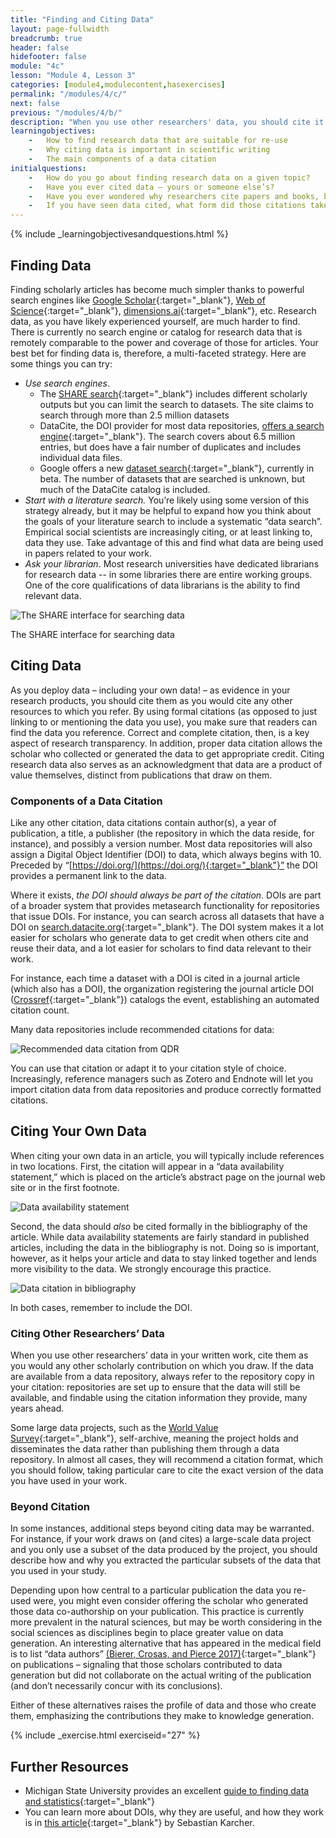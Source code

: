 ```yaml
---
title: "Finding and Citing Data"
layout: page-fullwidth
breadcrumb: true
header: false
hidefooter: false
module: "4c"
lesson: "Module 4, Lesson 3"
categories: [module4,modulecontent,hasexercises]
permalink: "/modules/4/c/"
next: false
previous: "/modules/4/b/"
description: "When you use other researchers' data, you should cite it. Why is this so important? And how do you properly cite data?"
learningobjectives:
    -   How to find research data that are suitable for re-use
    -   Why citing data is important in scientific writing
    -   The main components of a data citation
initialquestions:
    -   How do you go about finding research data on a given topic?
    -   Have you ever cited data – yours or someone else’s?
    -   Have you ever wondered why researchers cite papers and books, but rarely software or data, even though the latter play a crucial role in enabling research?
    -   If you have seen data cited, what form did those citations take?
---
```

{% include _learningobjectivesandquestions.html %}


Finding Data
------------

Finding scholarly articles has become much simpler thanks to powerful search engines like [Google Scholar](https://scholar.google.com/){:target="_blank"},
[Web of Science](https://www.webofknowledge.com/){:target="_blank"},
[dimensions.ai](https://www.dimensions.ai/){:target="_blank"}, etc. Research data, as you have likely experienced yourself, are much harder to find. There is currently no search engine or catalog for research data that is remotely comparable to the power and coverage of those for articles. Your best bet for finding data is, therefore, a multi-faceted strategy. Here are some things you can try:
-   *Use search engines*.
    -   The [SHARE search](https://share.osf.io/discover){:target="_blank"} includes different scholarly outputs but you can limit the search to datasets. The site claims to search through more than 2.5 million datasets
    -   DataCite, the DOI provider for most data repositories, [offers a search engine](https://search.datacite.org/){:target="_blank"}. The search covers about 6.5 million entries, but does have a fair number of duplicates and includes individual data files.
    -   Google offers a new [dataset search](https://toolbox.google.com/datasetsearch){:target="_blank"}, currently in beta. The number of datasets that are searched is unknown, but much of the DataCite catalog is included.
-   *Start with a literature search.* You’re likely using some version of this strategy already, but it may be helpful to expand how you think about the goals of your literature search to include a systematic “data search”. Empirical social scientists are increasingly citing, or at least linking to, data they use. Take advantage of this and find what data are being used in papers related to your work.
-   *Ask your librarian*. Most research universities have dedicated librarians for research data -- in some libraries there are entire working groups. One of the core qualifications of data librarians is the ability to find relevant data.

![The SHARE interface for searching data]({{site.baseurl}}/images/SHARE-data-search.png)

The SHARE interface for searching data

Citing Data
-----------

As you deploy data – including your own data! – as evidence in your research products, you should cite them as you would cite any other resources to which you refer. By using formal citations (as opposed to just linking to or mentioning the data you use), you make sure that readers can find the data you reference. Correct and complete citation, then, is a key aspect of research transparency. In addition, proper data citation allows the scholar who collected or generated the data to get appropriate credit. Citing research data also serves as an acknowledgment that data are a product of value themselves, distinct from publications that draw on them.

### Components of a Data Citation

Like any other citation, data citations contain author(s), a year of publication, a title, a publisher (the repository in which the data reside, for instance), and possibly a version number. Most data repositories will also assign a Digital Object Identifier (DOI) to data, which always begins with 10. Preceded by
“[https://doi.org/](https://doi.org/){:target="_blank"}” the DOI provides a permanent link to the data.

Where it exists, *the DOI should always be part of the citation*. DOIs are part of a broader system that provides metasearch functionality for repositories that issue DOIs. For instance, you can search across all datasets that have a DOI on
[search.datacite.org](https://search.datacite.org/){:target="_blank"}. The DOI system makes it a lot easier for scholars who generate data to get credit when others cite and reuse their data, and a lot easier for scholars to find data relevant to their work.

For instance, each time a dataset with a DOI is cited in a journal article (which also has a DOI), the organization registering the journal article DOI ([Crossref](https://www.crossref.org/){:target="_blank"}) catalogs the event, establishing an automated citation count.

Many data repositories include recommended citations for data:

![Recommended data citation from QDR]({{site.baseurl}}/images/recommended-data-citation.png)

You can use that citation or adapt it to your citation style of choice. Increasingly, reference managers such as Zotero and Endnote will let you import citation data from data repositories and produce correctly formatted citations.

## Citing Your Own Data

When citing your own data in an article, you will typically include references in two locations. First, the citation will appear in a “data availability statement,” which is placed on the article’s abstract page on the journal web site or in the first footnote.

![Data availability statement]({{site.baseurl}}/images/data-availability-statement.png)

Second, the data should *also* be cited formally in the bibliography of the article. While data availability statements are fairly standard in published articles, including the data in the bibliography is not. Doing so is important, however, as it helps your article and data to stay linked together and lends more visibility to the data. We strongly encourage this practice.

![Data citation in bibliography]({{site.baseurl}}/images/data-citation-bibliography.png)

In both cases, remember to include the DOI.

### Citing Other Researchers’ Data

When you use other researchers’ data in your written work, cite them as you would any other scholarly contribution on which you draw. If the data are available from a data repository, always refer to the repository copy in your citation: repositories are set up to ensure that the data will still be available, and findable using the citation information they provide, many years ahead.

Some large data projects, such as the [World Value Survey](http://www.worldvaluessurvey.org/WVSContents.jsp){:target="_blank"}, self-archive, meaning the project holds and disseminates the data rather than publishing them through a data repository. In almost all cases, they will recommend a citation format, which you should follow, taking particular care to cite the exact version of the data you have used in your work.

### Beyond Citation

In some instances, additional steps beyond citing data may be warranted. For instance, if your work draws on (and cites) a large-scale data project and you only use a subset of the data produced by the project, you should describe how and why you extracted the particular subsets of the data that you used in your study.

Depending upon how central to a particular publication the data you re-used were, you might even consider offering the scholar who generated those data co-authorship on your publication. This practice is currently more prevalent in the natural sciences, but may be worth considering in the social sciences as disciplines begin to place greater value on data generation. An interesting alternative that has appeared in the medical field is to list “data authors” [(Bierer, Crosas, and Pierce 2017)](https://doi.org/10.1056/NEJMc1707245){:target="_blank"} on publications –
signaling that those scholars contributed to data generation but did not collaborate on the actual writing of the publication (and don’t necessarily concur with its conclusions).

Either of these alternatives raises the profile of data and those who create them, emphasizing the contributions they make to knowledge generation.

{% include _exercise.html exerciseid="27" %}

## Further Resources
-   Michigan State University provides an excellent [guide to finding data and statistics](http://libguides.lib.msu.edu/c.php?g=96631&p=626752){:target="_blank"}
-   You can learn more about DOIs, why they are useful, and how they work is in [this article](https://doi.org/10.5281/zenodo.2563131){:target="_blank"} by Sebastian Karcher.
